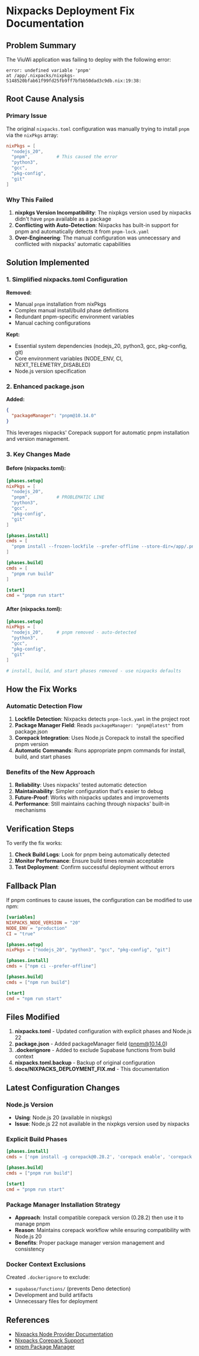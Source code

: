 # Nixpacks Deployment Fix Documentation

## Problem Summary

The ViuWi application was failing to deploy with the following error:

```
error: undefined variable 'pnpm'
at /app/.nixpacks/nixpkgs-5148520bfab61f99fd25fb9ff7bfbb50dad3c9db.nix:19:38:
```

## Root Cause Analysis

### Primary Issue
The original `nixpacks.toml` configuration was manually trying to install `pnpm` via the `nixPkgs` array:

```toml
nixPkgs = [
  "nodejs_20",
  "pnpm",          # This caused the error
  "python3",
  "gcc",
  "pkg-config",
  "git"
]
```

### Why This Failed
1. **nixpkgs Version Incompatibility**: The nixpkgs version used by nixpacks didn't have `pnpm` available as a package
2. **Conflicting with Auto-Detection**: Nixpacks has built-in support for pnpm and automatically detects it from `pnpm-lock.yaml`
3. **Over-Engineering**: The manual configuration was unnecessary and conflicted with nixpacks' automatic capabilities

## Solution Implemented

### 1. Simplified nixpacks.toml Configuration

**Removed:**
- Manual `pnpm` installation from nixPkgs
- Complex manual install/build phase definitions
- Redundant pnpm-specific environment variables
- Manual caching configurations

**Kept:**
- Essential system dependencies (nodejs_20, python3, gcc, pkg-config, git)
- Core environment variables (NODE_ENV, CI, NEXT_TELEMETRY_DISABLED)
- Node.js version specification

### 2. Enhanced package.json

**Added:**
```json
{
  "packageManager": "pnpm@10.14.0"
}
```

This leverages nixpacks' Corepack support for automatic pnpm installation and version management.

### 3. Key Changes Made

#### Before (nixpacks.toml):
```toml
[phases.setup]
nixPkgs = [
  "nodejs_20",
  "pnpm",          # PROBLEMATIC LINE
  "python3",
  "gcc",
  "pkg-config",
  "git"
]

[phases.install]
cmds = [
  "pnpm install --frozen-lockfile --prefer-offline --store-dir=/app/.pnpm-store"
]

[phases.build]
cmds = [
  "pnpm run build"
]

[start]
cmd = "pnpm run start"
```

#### After (nixpacks.toml):
```toml
[phases.setup]
nixPkgs = [
  "nodejs_20",     # pnpm removed - auto-detected
  "python3",
  "gcc",
  "pkg-config",
  "git"
]

# install, build, and start phases removed - use nixpacks defaults
```

## How the Fix Works

### Automatic Detection Flow
1. **Lockfile Detection**: Nixpacks detects `pnpm-lock.yaml` in the project root
2. **Package Manager Field**: Reads `packageManager: "pnpm@latest"` from package.json
3. **Corepack Integration**: Uses Node.js Corepack to install the specified pnpm version
4. **Automatic Commands**: Runs appropriate pnpm commands for install, build, and start phases

### Benefits of the New Approach
1. **Reliability**: Uses nixpacks' tested automatic detection
2. **Maintainability**: Simpler configuration that's easier to debug
3. **Future-Proof**: Works with nixpacks updates and improvements
4. **Performance**: Still maintains caching through nixpacks' built-in mechanisms

## Verification Steps

To verify the fix works:

1. **Check Build Logs**: Look for pnpm being automatically detected
2. **Monitor Performance**: Ensure build times remain acceptable
3. **Test Deployment**: Confirm successful deployment without errors

## Fallback Plan

If pnpm continues to cause issues, the configuration can be modified to use npm:

```toml
[variables]
NIXPACKS_NODE_VERSION = "20"
NODE_ENV = "production"
CI = "true"

[phases.setup]
nixPkgs = ["nodejs_20", "python3", "gcc", "pkg-config", "git"]

[phases.install]
cmds = ["npm ci --prefer-offline"]

[phases.build]
cmds = ["npm run build"]

[start]
cmd = "npm run start"
```

## Files Modified

1. **nixpacks.toml** - Updated configuration with explicit phases and Node.js 22
2. **package.json** - Added packageManager field (pnpm@10.14.0)
3. **.dockerignore** - Added to exclude Supabase functions from build context
4. **nixpacks.toml.backup** - Backup of original configuration
5. **docs/NIXPACKS_DEPLOYMENT_FIX.md** - This documentation

## Latest Configuration Changes

### Node.js Version
- **Using**: Node.js 20 (available in nixpkgs)
- **Issue**: Node.js 22 not available in the nixpkgs version used by nixpacks

### Explicit Build Phases
```toml
[phases.install]
cmds = ['npm install -g corepack@0.28.2', 'corepack enable', 'corepack prepare pnpm@10.14.0 --activate', 'pnpm install --frozen-lockfile']

[phases.build]
cmds = ["pnpm run build"]

[start]
cmd = "pnpm run start"
```

### Package Manager Installation Strategy
- **Approach**: Install compatible corepack version (0.28.2) then use it to manage pnpm
- **Reason**: Maintains corepack workflow while ensuring compatibility with Node.js 20
- **Benefits**: Proper package manager version management and consistency

### Docker Context Exclusions
Created `.dockerignore` to exclude:
- `supabase/functions/` (prevents Deno detection)
- Development and build artifacts
- Unnecessary files for deployment

## References

- [Nixpacks Node Provider Documentation](https://nixpacks.com/docs/providers/node)
- [Nixpacks Corepack Support](https://nixpacks.com/docs/providers/node#corepack)
- [pnpm Package Manager](https://pnpm.io/)
